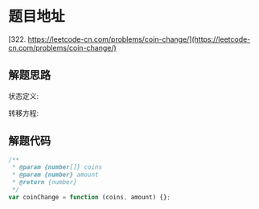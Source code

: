 # 题目地址

[322. https://leetcode-cn.com/problems/coin-change/](https://leetcode-cn.com/problems/coin-change/)

## 解题思路

状态定义:

转移方程:

## 解题代码

```js
/**
 * @param {number[]} coins
 * @param {number} amount
 * @return {number}
 */
var coinChange = function (coins, amount) {};
```
